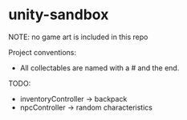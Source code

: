 # unity-sandbox

NOTE: no game art is included in this repo

Project conventions:

- All collectables are named with a # and the end.

TODO:

- inventoryController -> backpack
- npcController -> random characteristics
